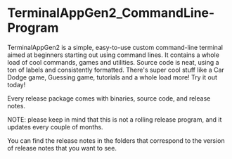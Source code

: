 # TerminalAppGen2_CommandLine-Program
TerminalAppGen2 is a simple, easy-to-use custom command-line terminal aimed at beginners starting out using command lines. It contains a whole load of cool commands, games and utilities. 
Source code is neat, using a ton of labels and consistently formatted. 
There's super cool stuff like a Car Dodge game, Guessing game, tutorials and a whole load more! Try it out today!

Every release package comes with binaries, source code, and release notes. 

NOTE: please keep in mind that this is not a rolling release program, and it updates every couple of months.

You can find the release notes in the folders that correspond to the version of release notes that you want to see.
